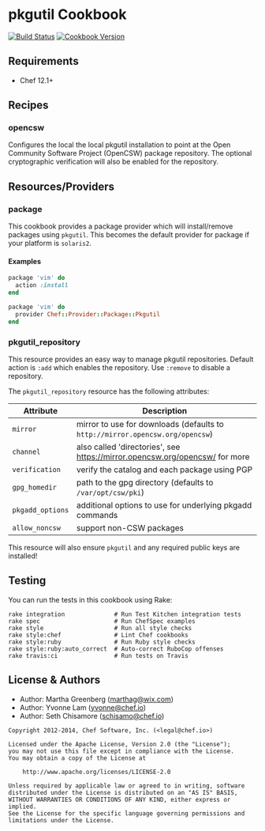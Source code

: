 # pkgutil Cookbook

[![Build Status](https://travis-ci.org/chef-cookbooks/pkgutil.svg?branch=master)](http://travis-ci.org/chef-cookbooks/pkgutil) [![Cookbook Version](https://img.shields.io/cookbook/v/pkgutil.svg)](https://supermarket.chef.io/cookbooks/pkgutil)

## Requirements

- Chef 12.1+

## Recipes

### opencsw

Configures the local the local pkgutil installation to point at the Open Community Software Project (OpenCSW) package repository. The optional cryptographic verification will also be enabled for the repository.

## Resources/Providers

### package

This cookbook provides a package provider which will install/remove packages using `pkgutil`. This becomes the default provider for package if your platform is `solaris2`.

#### Examples

```ruby
package 'vim' do
  action :install
end

package 'vim' do
  provider Chef::Provider::Package::Pkgutil
end
```

### pkgutil_repository

This resource provides an easy way to manage pkgutil repositories. Default action is `:add` which enables the repository. Use `:remove` to disable a repository.

The `pkgutil_repository` resource has the following attributes:

Attribute        | Description
---------------- | -----------------------------------------------------------------------------
`mirror`         | mirror to use for downloads (defaults to `http://mirror.opencsw.org/opencsw`)
`channel`        | also called 'directories', see <https://mirror.opencsw.org/opencsw/> for more
`verification`   | verify the catalog and each package using PGP
`gpg_homedir`    | path to the gpg directory (defaults to `/var/opt/csw/pki`)
`pkgadd_options` | additional options to use for underlying pkgadd commands
`allow_noncsw`   | support non-CSW packages

This resource will also ensure `pkgutil` and any required public keys are installed!

## Testing

You can run the tests in this cookbook using Rake:

```text
rake integration              # Run Test Kitchen integration tests
rake spec                     # Run ChefSpec examples
rake style                    # Run all style checks
rake style:chef               # Lint Chef cookbooks
rake style:ruby               # Run Ruby style checks
rake style:ruby:auto_correct  # Auto-correct RuboCop offenses
rake travis:ci                # Run tests on Travis
```

## License & Authors

- Author: Martha Greenberg ([marthag@wix.com](mailto:marthag@wix.com))
- Author: Yvonne Lam ([yvonne@chef.io](mailto:yvonne@chef.io))
- Author: Seth Chisamore ([schisamo@chef.io](mailto:schisamo@chef.io))

```text
Copyright 2012-2014, Chef Software, Inc. (<legal@chef.io>)

Licensed under the Apache License, Version 2.0 (the "License");
you may not use this file except in compliance with the License.
You may obtain a copy of the License at

    http://www.apache.org/licenses/LICENSE-2.0

Unless required by applicable law or agreed to in writing, software
distributed under the License is distributed on an "AS IS" BASIS,
WITHOUT WARRANTIES OR CONDITIONS OF ANY KIND, either express or implied.
See the License for the specific language governing permissions and
limitations under the License.
```
